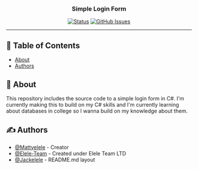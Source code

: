 <h3 align="center">Simple Login Form</h3>
<div align="center">

[![Status](https://img.shields.io/badge/status-active-success.svg)]()
[![GitHub Issues](https://img.shields.io/github/issues/Mattyelele/Simple-Login)](https://img.shields.io/github/issues/Mattyelele/Simple-Login)
</div>

---

## 📝 Table of Contents

- [About](#about)
- [Authors](#authors)

## 🧐 About <a name = "about"></a>

This repository includes the source code to a simple login form in C#. I'm currently making this to build on my C# skills and I'm currently learning about databases in college so I wanna build on my knowledge about them.

## ✍️ Authors <a name = "authors"></a>

- [@Mattyelele](https://github.com/Mattyelele) - Creator
- [@Elele-Team](https://github.com/Elele-Team) - Created under Elele Team LTD
- [@Jackelele](https://github.com/Jackelele) - README.md layout
